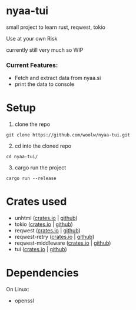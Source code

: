 # nyaa-tui

small project to learn rust, reqwest, tokio

Use at your own Risk

currently still very much so WIP

### Current Features:

- Fetch and extract data from nyaa.si
- print the data to console

# Setup

1. clone the repo
```
git clone https://github.com/woolw/nyaa-tui.git
```
2. cd into the cloned repo
```
cd nyaa-tui/
```
3. cargo run the project
```
cargo run --release
```
# Crates used

- unhtml ([crates.io](https://crates.io/crates/unhtml) | [github](https://github.com/Hexilee/unhtml.rs))
- tokio ([crates.io](https://crates.io/crates/tokio) | [github](https://github.com/tokio-rs/tokio))
- reqwest ([crates.io](https://crates.io/crates/reqwest) | [github](https://github.com/seanmonstar/reqwest))
- reqwest-retry ([crates.io](https://crates.io/crates/reqwest-retry) | [github](https://github.com/TrueLayer/reqwest-middleware))
- reqwest-middleware ([crates.io](https://crates.io/crates/reqwest-middleware) | [github](https://github.com/TrueLayer/reqwest-middleware))
- tui ([crates.io](https://crates.io/crates/tui) | [github](https://github.com/fdehau/tui-rs))

# Dependencies

On Linux: 
- openssl